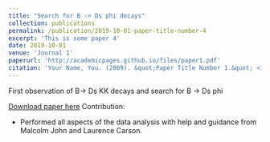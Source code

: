 ```yaml
---
title: "Search for B -> Ds phi decays"
collection: publications
permalink: /publication/2019-10-01-paper-title-number-4
excerpt: 'This is some paper 4'
date: 2019-10-01
venue: 'Journal 1'
paperurl: 'http://academicpages.github.io/files/paper1.pdf'
citation: 'Your Name, You. (2009). &quot;Paper Title Number 1.&quot; <i>Journal 1</i>. 1(1).'
---
```

First observation of B-> Ds KK  decays and search for B -> Ds phi

[Download paper here](http://academicpages.github.io/files/paper1.pdf)
Contribution:
 - Performed all aspects of the data analysis with help and guidance from Malcolm John and Laurence Carson.

